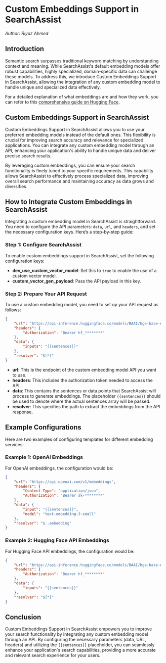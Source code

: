 
# Custom Embeddings Support in SearchAssist
*Author: Riyaz Ahmed*

## Introduction

Semantic search surpasses traditional keyword matching by understanding context and meaning. While SearchAssist's default embedding models offer robust capabilities, highly specialized, domain-specific data can challenge these models. To address this, we introduce Custom Embeddings Support in SearchAssist, allowing the integration of any custom embedding model to handle unique and specialized data effectively.

For a detailed explanation of what embeddings are and how they work, you can refer to this [comprehensive guide on Hugging Face](https://huggingface.co/blog/getting-started-with-embeddings).

## Custom Embeddings Support in SearchAssist

Custom Embeddings Support in SearchAssist allows you to use your preferred embedding models instead of the default ones. This flexibility is crucial for improving search accuracy and relevance for specialized applications. You can integrate any custom embedding model through an API, enhancing your application's ability to handle unique data and deliver precise search results.

By leveraging custom embeddings, you can ensure your search functionality is finely tuned to your specific requirements. This capability allows SearchAssist to effectively process specialized data, improving overall search performance and maintaining accuracy as data grows and diversifies.

## How to Integrate Custom Embeddings in SearchAssist

Integrating a custom embedding model in SearchAssist is straightforward. You need to configure the API parameters: `data`, `url`, and `headers`, and set the necessary configuration keys. Here’s a step-by-step guide:

### Step 1: Configure SearchAssist

To enable custom embeddings support in SearchAssist, set the following configuration keys:

- **dev_use_custom_vector_model**: Set this to `true` to enable the use of a custom vector model.
- **custom_vector_gen_payload**: Pass the API payload in this key.

### Step 2: Prepare Your API Request

To use a custom embedding model, you need to set up your API request as follows:

```json
{
    "url": "https://api-inference.huggingface.co/models/BAAI/bge-base-en-v1.5",
    "headers": {
        "Authorization": "Bearer hf_********"
    },
    "data": {
        "inputs": "{{sentences}}"
    },
    "resolver": "$[*]"
}
```

- **url**: This is the endpoint of the custom embedding model API you want to use.  
- **headers**: This includes the authorization token needed to access the API.  
- **data**: This contains the sentences or data points that SearchAssist will process to generate embeddings. The placeholder `{{sentences}}` should be used to denote where the actual sentences array will be passed.  
- **resolver**: This specifies the path to extract the embeddings from the API response.  

## Example Configurations

Here are two examples of configuring templates for different embedding services:

### Example 1: OpenAI Embeddings

For OpenAI embeddings, the configuration would be:

```json
{
    "url": "https://api.openai.com/v1/embeddings",
    "headers": {
        "Content-Type": "application/json",
        "Authorization": "Bearer sk-********"
    },
    "data": {
        "input": "{{sentences}}",
        "model": "text-embedding-3-small"
    },
    "resolver": "$..embedding"
}
```

### Example 2: Hugging Face API Embeddings

For Hugging Face API embeddings, the configuration would be:

```json
{
    "url": "https://api-inference.huggingface.co/models/BAAI/bge-base-en-v1.5",
    "headers": {
        "Authorization": "Bearer hf_********"
    },
    "data": {
        "inputs": "{{sentences}}"
    },
    "resolver": "$[*]"
}
```

## Conclusion

Custom Embeddings Support in SearchAssist empowers you to improve your search functionality by integrating any custom embedding model through an API. By configuring the necessary parameters (data, URL, headers) and utilizing the `{{sentences}}` placeholder, you can seamlessly enhance your application's search capabilities, providing a more accurate and relevant search experience for your users.
